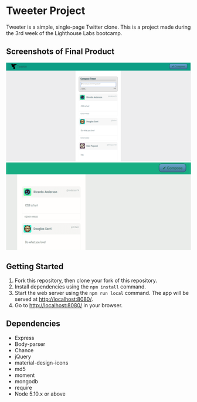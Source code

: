 # Tweeter Project

Tweeter is a simple, single-page Twitter clone. This is a project made during the 3rd week of the Lighthouse Labs bootcamp.

## Screenshots of Final Product
![alt text](https://github.com/NicholasLepage/tweeter/blob/master/docs/Homepage.png)
![alt text](https://github.com/NicholasLepage/tweeter/blob/master/docs/Tweeter_Compose.gif)


## Getting Started

1. Fork this repository, then clone your fork of this repository.
2. Install dependencies using the `npm install` command.
3. Start the web server using the `npm run local` command. The app will be served at <http://localhost:8080/>.
4. Go to <http://localhost:8080/> in your browser.

## Dependencies

- Express
- Body-parser
- Chance
- jQuery
- material-design-icons
- md5
- moment
- mongodb
- require
- Node 5.10.x or above
